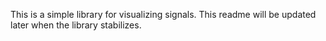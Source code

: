 This is a simple library for visualizing signals. This readme will be updated later when the library stabilizes.